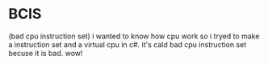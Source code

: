 # BCIS
(bad cpu instruction set)
i wanted to know how cpu work so i tryed to make a instruction set and a virtual cpu in c#. 
it's cald bad cpu instruction set becuse it is bad. wow!
